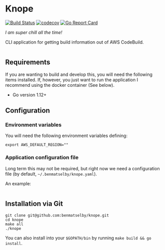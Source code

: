 # Knope

[![Build Status](https://travis-ci.org/benmatselby/knope.png?branch=master)](https://travis-ci.org/benmatselby/knope)
[![codecov](https://codecov.io/gh/benmatselby/knope/branch/master/graph/badge.svg)](https://codecov.io/gh/benmatselby/knope)
[![Go Report Card](https://goreportcard.com/badge/github.com/benmatselby/knope)](https://goreportcard.com/report/github.com/benmatselby/knope)

_I am super chill all the time!_

CLI application for getting build information out of AWS CodeBuild.

```text

```

## Requirements

If you are wanting to build and develop this, you will need the following items installed. If, however, you just want to run the application I recommend using the docker container (See below).

- Go version 1.12+

## Configuration

### Environment variables

You will need the following environment variables defining:

```shell
export AWS_DEFAULT_REGION=""
```

### Application configuration file

Long term this may not be required, but right now we need a configuration file (by default, `~/.benmatselby/knope.yaml`).

An example:

```yml
```

## Installation via Git

```shell
git clone git@github.com:benmatselby/knope.git
cd knope
make all
./knope
```

You can also install into your `$GOPATH/bin` by running `make build && go install`.
